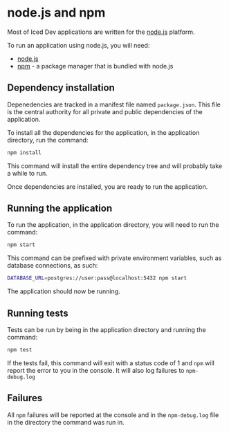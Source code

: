 # node.js and npm

Most of Iced Dev applications are written for the [node.js](http://nodejs.org/) platform.

To run an application using node.js, you will need:

* [node.js](http://nodejs.org/)
* [npm](https://github.com/npm/npm#super-easy-install) - a package manager that is bundled with node.js

## Dependency installation

Depenedencies are tracked in a manifest file named `package.json`.
This file is the central authority for all private and public dependencies of the application.

To install all the dependencies for the application, in the application directory, run the command:

```bash
npm install
```

This command will install the entire dependency tree and will probably take a while to run.

Once dependencies are installed, you are ready to run the application.

## Running the application

To run the application, in the application directory, you will need to run the command:

```bash
npm start
```

This command can be prefixed with private environment variables, such as database connections, as such:

```bash
DATABASE_URL=postgres://user:pass@localhost:5432 npm start
```

The application should now be running.

## Running tests

Tests can be run by being in the application directory and running the command:

```bash
npm test
```

If the tests fail, this command will exit with a status code of 1 and `npm` will report the error to you in the console.
It will also log failures to `npm-debug.log`

## Failures

All `npm` failures will be reported at the console and in the `npm-debug.log` file in the directory the command
was run in.
